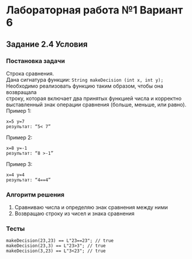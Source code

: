 
# Лабораторная работа №1 Вариант 6
## Задание 2.4 Условия


### Постановка задачи
Строка сравнения.  
Дана сигнатура функции: `String makeDecision (int x, int y);`  
Необходимо реализовать функцию таким образом, чтобы она возвращала  
строку, которая включает два принятых функцией числа и корректно  
выставленный знак операции сравнения (больше, меньше, или равно).  
Пример 1:
```
x=5 y=7
результат: “5< 7”
```
Пример 2:
```
x=8 y=-1
результат: “8 >-1”
```
Пример 3:
```
x=4 y=4
результат: “4==4”
```

### Алгоритм решения
1. Сравниваю числа и определяю знак сравнения между ними
2. Возвращаю строку из чисел и знака сравнения

### Тесты
```
makeDecision(23,23) == L"23==23"; // true
makeDecision(23,3) == L"23>3"; // true
makeDecision(3,23) == L"3<23"; // true
```